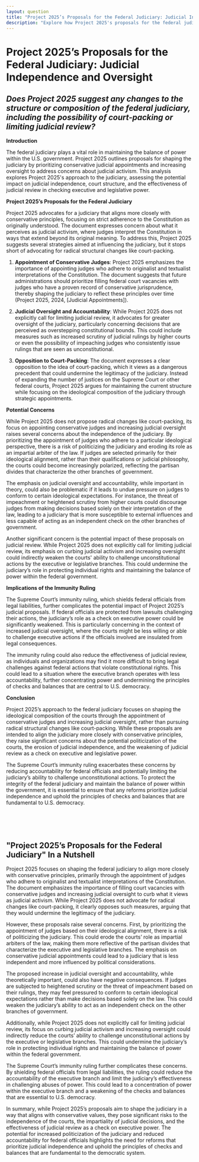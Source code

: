 ```yaml
---
layout: question
title: "Project 2025’s Proposals for the Federal Judiciary: Judicial Independence and Oversight"
description: "Explore how Project 2025's proposals for the federal judiciary, focusing on conservative judicial appointments and increased oversight, could impact judicial independence and the balance of power."
---
```


# Project 2025’s Proposals for the Federal Judiciary: Judicial Independence and Oversight

## *Does Project 2025 suggest any changes to the structure or composition of the federal judiciary, including the possibility of court-packing or limiting judicial review?*

**Introduction**

The federal judiciary plays a vital role in maintaining the balance of power within the U.S. government. Project 2025 outlines proposals for shaping the judiciary by prioritizing conservative judicial appointments and increasing oversight to address concerns about judicial activism. This analysis explores Project 2025's approach to the judiciary, assessing the potential impact on judicial independence, court structure, and the effectiveness of judicial review in checking executive and legislative power.

**Project 2025’s Proposals for the Federal Judiciary**

Project 2025 advocates for a judiciary that aligns more closely with conservative principles, focusing on strict adherence to the Constitution as originally understood. The document expresses concern about what it perceives as judicial activism, where judges interpret the Constitution in ways that extend beyond its original meaning. To address this, Project 2025 suggests several strategies aimed at influencing the judiciary, but it stops short of advocating for radical structural changes like court-packing.

1. **Appointment of Conservative Judges**: Project 2025 emphasizes the importance of appointing judges who adhere to originalist and textualist interpretations of the Constitution. The document suggests that future administrations should prioritize filling federal court vacancies with judges who have a proven record of conservative jurisprudence, thereby shaping the judiciary to reflect these principles over time (Project 2025, 2024, [Judicial Appointments]).

2. **Judicial Oversight and Accountability**: While Project 2025 does not explicitly call for limiting judicial review, it advocates for greater oversight of the judiciary, particularly concerning decisions that are perceived as overstepping constitutional bounds. This could include measures such as increased scrutiny of judicial rulings by higher courts or even the possibility of impeaching judges who consistently issue rulings that are seen as unconstitutional.

3. **Opposition to Court-Packing**: The document expresses a clear opposition to the idea of court-packing, which it views as a dangerous precedent that could undermine the legitimacy of the judiciary. Instead of expanding the number of justices on the Supreme Court or other federal courts, Project 2025 argues for maintaining the current structure while focusing on the ideological composition of the judiciary through strategic appointments.

**Potential Concerns**

While Project 2025 does not propose radical changes like court-packing, its focus on appointing conservative judges and increasing judicial oversight raises several concerns about the independence of the judiciary. By prioritizing the appointment of judges who adhere to a particular ideological perspective, there is a risk of politicizing the judiciary and eroding its role as an impartial arbiter of the law. If judges are selected primarily for their ideological alignment, rather than their qualifications or judicial philosophy, the courts could become increasingly polarized, reflecting the partisan divides that characterize the other branches of government.

The emphasis on judicial oversight and accountability, while important in theory, could also be problematic if it leads to undue pressure on judges to conform to certain ideological expectations. For instance, the threat of impeachment or heightened scrutiny from higher courts could discourage judges from making decisions based solely on their interpretation of the law, leading to a judiciary that is more susceptible to external influences and less capable of acting as an independent check on the other branches of government.

Another significant concern is the potential impact of these proposals on judicial review. While Project 2025 does not explicitly call for limiting judicial review, its emphasis on curbing judicial activism and increasing oversight could indirectly weaken the courts' ability to challenge unconstitutional actions by the executive or legislative branches. This could undermine the judiciary’s role in protecting individual rights and maintaining the balance of power within the federal government.

**Implications of the Immunity Ruling**

The Supreme Court’s immunity ruling, which shields federal officials from legal liabilities, further complicates the potential impact of Project 2025’s judicial proposals. If federal officials are protected from lawsuits challenging their actions, the judiciary’s role as a check on executive power could be significantly weakened. This is particularly concerning in the context of increased judicial oversight, where the courts might be less willing or able to challenge executive actions if the officials involved are insulated from legal consequences.

The immunity ruling could also reduce the effectiveness of judicial review, as individuals and organizations may find it more difficult to bring legal challenges against federal actions that violate constitutional rights. This could lead to a situation where the executive branch operates with less accountability, further concentrating power and undermining the principles of checks and balances that are central to U.S. democracy.

**Conclusion**

Project 2025’s approach to the federal judiciary focuses on shaping the ideological composition of the courts through the appointment of conservative judges and increasing judicial oversight, rather than pursuing radical structural changes like court-packing. While these proposals are intended to align the judiciary more closely with conservative principles, they raise significant concerns about the potential politicization of the courts, the erosion of judicial independence, and the weakening of judicial review as a check on executive and legislative power.

The Supreme Court’s immunity ruling exacerbates these concerns by reducing accountability for federal officials and potentially limiting the judiciary’s ability to challenge unconstitutional actions. To protect the integrity of the federal judiciary and maintain the balance of power within the government, it is essential to ensure that any reforms prioritize judicial independence and uphold the principles of checks and balances that are fundamental to U.S. democracy.

<br><br><br>

## <span id="nutshell">"Project 2025’s Proposals for the Federal Judiciary" In a Nutshell</span>

Project 2025 focuses on shaping the federal judiciary to align more closely with conservative principles, primarily through the appointment of judges who adhere to originalist and textualist interpretations of the Constitution. The document emphasizes the importance of filling court vacancies with conservative judges and increasing judicial oversight to curb what it views as judicial activism. While Project 2025 does not advocate for radical changes like court-packing, it clearly opposes such measures, arguing that they would undermine the legitimacy of the judiciary.

However, these proposals raise several concerns. First, by prioritizing the appointment of judges based on their ideological alignment, there is a risk of politicizing the judiciary. This could erode the courts’ role as impartial arbiters of the law, making them more reflective of the partisan divides that characterize the executive and legislative branches. The emphasis on conservative judicial appointments could lead to a judiciary that is less independent and more influenced by political considerations.

The proposed increase in judicial oversight and accountability, while theoretically important, could also have negative consequences. If judges are subjected to heightened scrutiny or the threat of impeachment based on their rulings, they may feel pressured to conform to certain ideological expectations rather than make decisions based solely on the law. This could weaken the judiciary’s ability to act as an independent check on the other branches of government.

Additionally, while Project 2025 does not explicitly call for limiting judicial review, its focus on curbing judicial activism and increasing oversight could indirectly reduce the courts’ ability to challenge unconstitutional actions by the executive or legislative branches. This could undermine the judiciary’s role in protecting individual rights and maintaining the balance of power within the federal government.

The Supreme Court’s immunity ruling further complicates these concerns. By shielding federal officials from legal liabilities, the ruling could reduce the accountability of the executive branch and limit the judiciary’s effectiveness in challenging abuses of power. This could lead to a concentration of power within the executive branch and a weakening of the checks and balances that are essential to U.S. democracy.

In summary, while Project 2025’s proposals aim to shape the judiciary in a way that aligns with conservative values, they pose significant risks to the independence of the courts, the impartiality of judicial decisions, and the effectiveness of judicial review as a check on executive power. The potential for increased politicization of the judiciary and reduced accountability for federal officials highlights the need for reforms that prioritize judicial independence and uphold the principles of checks and balances that are fundamental to the democratic system.
